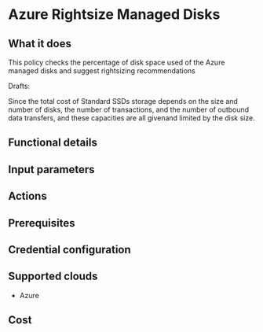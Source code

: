 # Azure Rightsize Managed Disks

## What it does

This policy checks the percentage of disk space used of the Azure managed disks and suggest rightsizing recommendations 

Drafts:

Since the total cost of Standard SSDs storage depends on the size and number of disks, the number of transactions, and the number of outbound data transfers, and these capacities are all givenand limited by the disk size.

## Functional details

## Input parameters

## Actions

## Prerequisites

## Credential configuration

## Supported clouds

- Azure

## Cost
